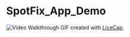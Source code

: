 SpotFix_App_Demo
================

![Video Walkthrough](spotfix_video2.gif)
GIF created with [LiceCap](http://www.cockos.com/licecap/).
